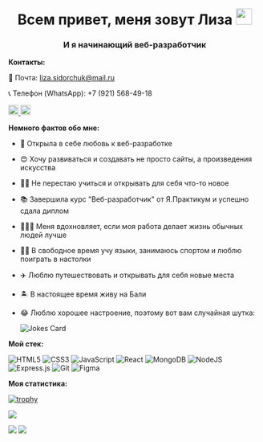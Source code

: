 <h1 align="center">Всем привет, меня зовут Лиза <img src="https://github.com/blackcater/blackcater/raw/main/images/Hi.gif" height="32"/></h1>
<h3 align="center">И я начинающий веб-разработчик</h3>

**Контакты:**

📧 Почта: liza.sidorchuk@mail.ru

📞 Телефон (WhatsApp): +7 (921) 568-49-18

<a href="https://t.me/Elizaveta_Aleks"><img src="https://cdn-icons-png.flaticon.com/512/2111/2111644.png" height="20"/> </a>
<a href="https://instagram.com/elizaveta.aleks_?igshid=Zjc2ZTc4Nzk="><img src="https://pngicon.ru/file/uploads/instagram.png" height="20"/></a>

**Немного фактов обо мне:**
- 🖤 Открыла в себе любовь к веб-разработке
- 😍 Хочу развиваться и создавать не просто сайты, а произведения искусства
- 👩‍🎓 Не перестаю учиться и открывать для себя что-то новое
- 📚 Завершила курс "Веб-разработчик" от Я.Практикум и успешно сдала диплом
- 👩🏼‍💻 Меня вдохновляет, если моя работа делает жизнь обычных людей лучше
- 💪🏼 В свободное время учу языки, занимаюсь спортом и люблю поиграть в настолки
- ✈️ Люблю путешествовать и открывать для себя новые места
- 🏝 В настоящее время живу на Бали
- 😂 Люблю хорошее настроение, поэтому вот вам случайная шутка: 
  
  ![Jokes Card](https://readme-jokes.vercel.app/api)

**Мой стек:**

![HTML5](https://img.shields.io/badge/html5-%23E34F26.svg?style=for-the-badge&logo=html5&logoColor=white)
![CSS3](https://img.shields.io/badge/css3-%231572B6.svg?style=for-the-badge&logo=css3&logoColor=white)
![JavaScript](https://img.shields.io/badge/javascript-%23323330.svg?style=for-the-badge&logo=javascript&logoColor=%23F7DF1E)
![React](https://img.shields.io/badge/react-%2320232a.svg?style=for-the-badge&logo=react&logoColor=%2361DAFB)
![MongoDB](https://img.shields.io/badge/MongoDB-%234ea94b.svg?style=for-the-badge&logo=mongodb&logoColor=white)
![NodeJS](https://img.shields.io/badge/node.js-6DA55F?style=for-the-badge&logo=node.js&logoColor=white)
![Express.js](https://img.shields.io/badge/express.js-%23404d59.svg?style=for-the-badge&logo=express&logoColor=%2361DAFB)
![Git](https://img.shields.io/badge/git-%23F05033.svg?style=for-the-badge&logo=git&logoColor=white)
![Figma](https://img.shields.io/badge/figma-%23F24E1E.svg?style=for-the-badge&logo=figma&logoColor=white)

**Моя статистика:**

[![trophy](https://github-profile-trophy.vercel.app/?username=Elizaveta-Obrezkova
)](https://github.com/ryo-ma/github-profile-trophy)

![](https://github-profile-summary-cards.vercel.app/api/cards/profile-details?username=Elizaveta-Obrezkova&theme=github)

![](https://github-profile-summary-cards.vercel.app/api/cards/repos-per-language?username=Elizaveta-Obrezkova&theme=github)
![](https://github-profile-summary-cards.vercel.app/api/cards/stats?username=Elizaveta-Obrezkova&theme=github)
